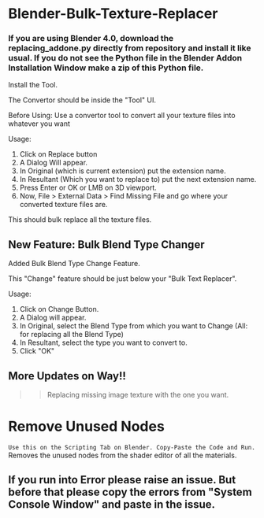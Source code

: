 # Blender-Bulk-Texture-Replacer
### If you are using Blender 4.0, download the **replacing_addone.py** directly from repository and install it like usual. If you do not see the Python file in the Blender Addon Installation Window make a zip of this Python file.
Install the Tool.
 
The Convertor should be inside the "Tool" UI.
 
Before Using:
Use a convertor tool to convert all your texture files into whatever you want
 
Usage:
1. Click on Replace button
2. A Dialog Will appear.
3. In Original (which is current extension) put the extension name.
4. In Resultant (Which you want to replace to) put the next extension name.
5. Press Enter or OK or LMB on 3D viewport.
6. Now, File > External Data > Find Missing File and go where your converted texture files are.
 
This should bulk replace all the texture files.

## New Feature: Bulk Blend Type Changer

Added Bulk Blend Type Change Feature.

This "Change" feature should be just below your "Bulk Text Replacer".

Usage:
1. Click on Change Button.
2. A Dialog will appear.
3. In Original, select the Blend Type from which you want to Change (All: for replacing all the Blend Type)
4. In Resultant, select the type you want to convert to.
5. Click "OK"

## More Updates on Way!!
>> Replacing missing image texture with the one you want.

# Remove Unused Nodes
```Use this on the Scripting Tab on Blender. Copy-Paste the Code and Run. ```
Removes the unused nodes from the shader editor of all the materials.

## If you run into Error please raise an issue. But before that please copy the errors from "System Console Window" and paste in the issue.
